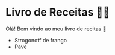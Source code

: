 # Livro de Receitas :man_cook:

Olá! Bem vindo ao meu livro de recitas :wave:

- Strogonoff de frango
- Pave

